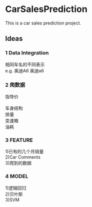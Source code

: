 # CarSalesPrediction

This is a car sales prediction project.

## Ideas

### 1 Data Integration
相同车名的不同表示</br>
e.g. 奥迪A6 奥迪a6


### 2 爬数据
指导价</br>	
车身结构</br>
排量</br>	
变速箱</br>
油耗</br>


### 3 FEATURE
1)已有的几个月销量</br>
2)Car Comments</br>
3)爬到的数据</br>

### 4 MODEL
1)逻辑回归</br>
2)贝叶斯</br>
3)SVM</br>
